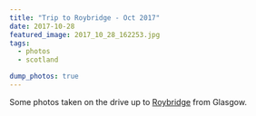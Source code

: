 ```yaml
---
title: "Trip to Roybridge - Oct 2017"
date: 2017-10-28
featured_image: 2017_10_28_162253.jpg
tags:
  - photos
  - scotland

dump_photos: true
---
```


Some photos taken on the drive up to [Roybridge](https://www.openstreetmap.org/node/698836763#map=12/56.8926/-4.8336) from Glasgow. 
